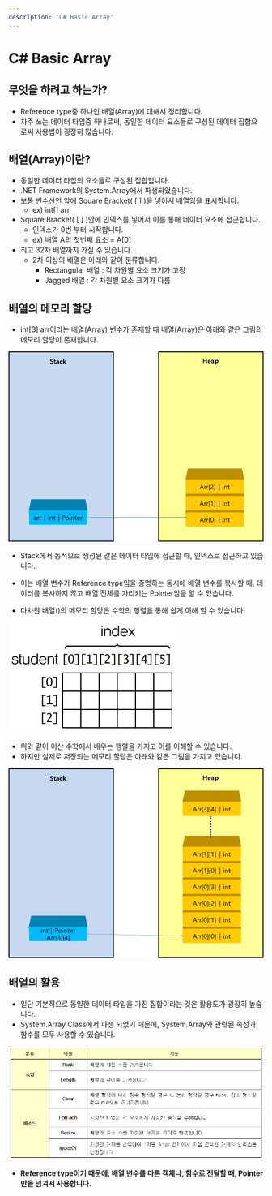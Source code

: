 ```yaml
---
description: 'C# Basic Array'
---
```


# C\# Basic Array

## 무엇을 하려고 하는가?

* Reference type중 하나인 배열\(Array\)에 대해서 정리합니다.
* 자주 쓰는 데이터 타입중 하나로써, 동일한 데이터 요소들로 구성된 데이터 집합으로써 사용법이 굉장히 많습니다.



## 배열\(Array\)이란?

* 동일한 데이터 타입의 요소들로 구성된 집합입니다.
* .NET Framework의 System.Array에서 파생되었습니다.
* 보통 변수선언 앞에 Square Bracket\( \[ \] \)을 넣어서 배열임을 표시합니다.
  * ex\) int\[\] arr
* Square Bracket\( \[ \] \)안에 인덱스를 넣어서 이를 통해 데이터 요소에 접근합니다.
  * 인덱스가 0번 부터 시작합니다.
  * ex\) 배열 A의 첫번째 요소 = A\[0\]
* 최고 32차 배열까지 가질 수 있습니다.
  * 2차 이상의 배열은 아래와 같이 분류합니다.
    * Rectangular 배열 : 각 차원별 요소 크기가 고정
    * Jagged 배열 : 각 차원별 요소 크기가 다름

## 배열의 메모리 할당

* int\[3\] arr이라는 배열\(Array\) 변수가 존재할 때 배열\(Array\)은 아래와 같은 그림의 메모리 할당이 존재합니다.

![](../../../../.gitbook/assets/image%20%28202%29.png)

* Stack에서 동적으로 생성된 같은 데이터 타입에 접근할 때, 인덱스로 접근하고 있습니다.
* 이는 배열 변수가 Reference type임을 증명하는 동시에 배열 변수를 복사할 때, 데이터를 복사하지 않고 배열 전체를 가리키는 Pointer임을 알 수 있습니다.



* 다차원 배열\(\)의 메모리 할당은 수학의 행렬을 통해 쉽게 이해 할 수 있습니다.

![&#xCD9C;&#xCC98;: https://blog.hexabrain.net/136 \[&#xB05D;&#xB098;&#xC9C0; &#xC54A;&#xB294; &#xD504;&#xB85C;&#xADF8;&#xB798;&#xBC0D; &#xC77C;&#xAE30;\]](../../../../.gitbook/assets/image%20%28204%29.png)

* 위와 같이 이산 수학에서 배우는 행렬을 가지고 이를 이해할 수 있습니다.
* 하지만 실제로 저장되는 메모리 할당은 아래와 같은 그림을 가지고 있습니다.

![](../../../../.gitbook/assets/image%20%28203%29.png)

## 배열의 활용

* 일단 기본적으로 동일한 데이터 타입을 가진 집합이라는 것은 활용도가 굉장히 높습니다.
* System.Array Class에서 파생 되었기 때문에, System.Array와 관련된 속성과 함수를 모두 사용할 수 있습니다.

![&#xCD9C;&#xCC98;: https://blog.hexabrain.net/136 \[&#xB05D;&#xB098;&#xC9C0; &#xC54A;&#xB294; &#xD504;&#xB85C;&#xADF8;&#xB798;&#xBC0D; &#xC77C;&#xAE30;\]](../../../../.gitbook/assets/image%20%28198%29.png)

* **Reference type이기 때문에, 배열 변수를 다른 객체나, 함수로 전달할 때, Pointer만을 넘겨서 사용합니다.**

